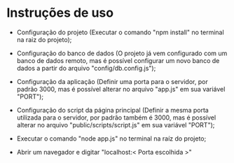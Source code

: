 # Instruções de uso

- Configuração do projeto (Executar o comando "npm install" no terminal na raiz do projeto);

- Configuração do banco de dados (O projeto já vem configurado com um banco de dados remoto, mas é possível configurar um novo banco de dados a partir do arquivo "config/db.config.js");

- Configuração da aplicação (Definir uma porta para o servidor, por padrão 3000, mas é possível alterar no arquivo "app.js" em sua variável "PORT");

- Configuração do script da página principal (Definir a mesma porta utilizada para o servidor, por padrão também é 3000, mas é possível alterar no arquivo "public/scripts/script.js" em sua variável "PORT");

- Executar o comando "node app.js" no terminal na raíz do projeto;

- Abrir um navegador e digitar "localhost:< Porta escolhida >"